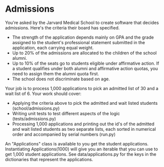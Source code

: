 # Admissions
You're asked by the Jarvard Medical School to create software that decides admissions. Here's the criteria their board has specified.

* The strength of the application depends mainly on GPA and the grade assigned to the student's professional statement submitted in the application, each carrying equal weight.
* Up to 20% of the admissions are allocated to the children of the school alumni.
* Up to 10% of the seats go to students eligible under affirmative action. If a student qualifies under both alumni and affirmative action quotas, you need to assign them the alumni quota first.
* The school does not discriminate based on age.

Your job is to process 1,000 applications to pick an admitted list of 30 and a wait list of 6. Your work should cover:
* Applying the criteria above to pick the admitted and wait listed students (school/admissions.py)
* Writing unit tests to test different aspects of the logic (tests/admissions.py)
* Processing 1,000 applications and printing out the id's of the admitted and wait listed students as two separate lists, each sorted in numerical order and accompanied by serial numbers (run.py)

An "Applications" class is available to you get the student applications. Instantiating Applications(1000) will give you an iterable that you can use to get 1,000 student applications. See data/applications.py for the keys in the dictionaries that represent the applications.


